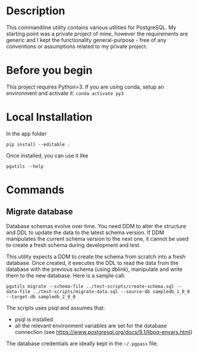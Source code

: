 # Description
This commandline utility contains various utilities for PostgreSQL. My starting point was a private project of mine, however
the requirements are generic and I kept the functionality general-purpose - free of any conventions or assumptions related to my private project.

# Before you begin
This project requires Python>3. If you are using conda, setup an environment and activate it:
`conda activate py3`

# Local Installation
In the app folder

`pip install --editable .`

Once installed, you can use it like

`pgutils --help`

# Commands
## Migrate database
Database schemas evolve over time. You need DDM to alter the structure and DDL to update the data to the latest schema version.
If DDM manipulates the current schema version to the next one, it cannot be used to create a fresh schema during development and test.

This utility expects a DDM to create the schema from scratch into a fresh database. Once created, it executes the DDL to read the data from the database with the previous schema (using dblink), manipulate and write them to the new database. Here is a sample call:

`pgutils migrate --schema-file ../test-scripts/create-schema.sql --data-file ../test-scripts/migrate-data.sql --source-db sampledb_1_0_0 --target-db sampledb_2_0_0`

The scripts uses psql and assumes that:
- psql is installed
- all the relevant environment variables are set for the database connection (see https://www.postgresql.org/docs/9.1/libpq-envars.html)

The database credentials are ideally kept in the `~/.pgpass` file.




